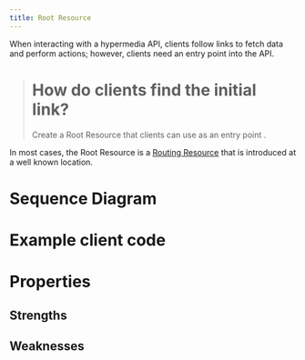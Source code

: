 ```yaml
---
title: Root Resource
---
```

When interacting with a hypermedia API, clients follow links to fetch data and perform actions;
however, clients need an entry point into the API.

> # How do clients find the initial link?
> Create a Root Resource that clients can use as an entry point .

In most cases, the Root Resource is a [Routing Resource][routing-resource-pattern] that is introduced at a well known location.

# Sequence Diagram


# Example client code


# Properties

## Strengths

## Weaknesses


[routing-resource-pattern]: routing_resource
